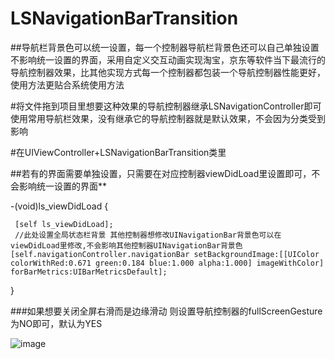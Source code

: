 # LSNavigationBarTransition
##导航栏背景色可以统一设置，每一个控制器导航栏背景色还可以自己单独设置不影响统一设置的界面，采用自定义交互动画实现淘宝，京东等软件当下最流行的导航控制器效果，比其他实现方式每一个控制器都包装一个导航控制器性能更好，使用方法更贴合系统使用方法

#将文件拖到项目里想要这种效果的导航控制器继承LSNavigationController即可使用常用导航栏效果，没有继承它的导航控制器就是默认效果，不会因为分类受到影响

#在UIViewController+LSNavigationBarTransition类里


##若有的界面需要单独设置，只需要在对应控制器viewDidLoad里设置即可，不会影响统一设置的界面**

-(void)ls_viewDidLoad
{
     
     [self ls_viewDidLoad];
     //此处设置全局状态栏背景 其他控制器想修改UINavigationBar背景色可以在viewDidLoad里修改,不会影响其他控制器UINavigationBar背景色
    [self.navigationController.navigationBar setBackgroundImage:[[UIColor colorWithRed:0.671 green:0.184 blue:1.000 alpha:1.000] imageWithColor] forBarMetrics:UIBarMetricsDefault];
 
}

###如果想要关闭全屏右滑而是边缘滑动 则设置导航控制器的fullScreenGesture为NO即可，默认为YES

![image](https://github.com/lsmakethebest/LSNavigationBarTransition/blob/master/images/show.gif)